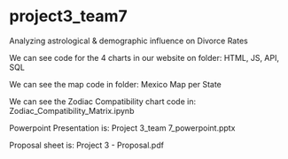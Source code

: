 # project3_team7

Analyzing astrological & demographic influence on Divorce Rates

We can see code for the 4 charts in our website on folder: HTML, JS, API, SQL

We can see the map code in folder: Mexico Map per State

We can see the Zodiac Compatibility chart code in: Zodiac_Compatibility_Matrix.ipynb

Powerpoint Presentation is: Project 3_team 7_powerpoint.pptx

Proposal sheet is: Project 3 - Proposal.pdf

